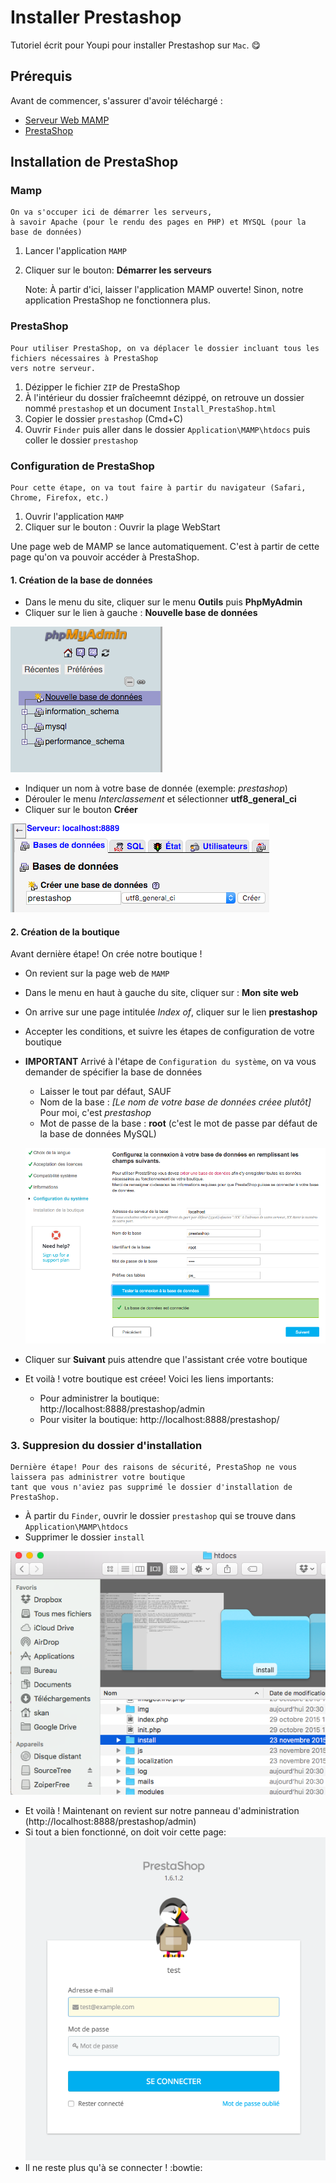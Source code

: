 # Installer Prestashop 

Tutoriel écrit pour Youpi pour installer Prestashop sur `Mac`. :yum:

## Prérequis 
Avant de commencer, s'assurer d'avoir téléchargé : 
* [Serveur Web MAMP](https://www.mamp.info/en/downloads/)
* [PrestaShop](https://www.prestashop.com/fr/telechargement)

## Installation de PrestaShop 
### Mamp 
    On va s'occuper ici de démarrer les serveurs, 
    à savoir Apache (pour le rendu des pages en PHP) et MYSQL (pour la base de données) 

1. Lancer l'application `MAMP` 
2. Cliquer sur le bouton: **Démarrer les serveurs**

    Note: À partir d'ici, laisser l'application MAMP ouverte! Sinon, notre application PrestaShop ne fonctionnera plus. 

### PrestaShop 
    Pour utiliser PrestaShop, on va déplacer le dossier incluant tous les fichiers nécessaires à PrestaShop 
    vers notre serveur. 

1. Dézipper le fichier `ZIP` de PrestaShop
2. À l'intérieur du dossier fraîcheemnt dézippé, on retrouve un dossier nommé `prestashop` et un document `Install_PrestaShop.html`
3. Copier le dossier `prestashop` (Cmd+C)
4. Ouvrir `Finder` puis aller dans le dossier `Application\MAMP\htdocs` puis coller le dossier `prestashop`

### Configuration de PrestaShop
    Pour cette étape, on va tout faire à partir du navigateur (Safari, Chrome, Firefox, etc.)

1. Ouvrir l'application `MAMP`
2. Cliquer sur le bouton : Ouvrir la plage WebStart 

Une page web de MAMP se lance automatiquement. C'est à partir de cette page qu'on va pouvoir accéder à PrestaShop.  

#### 1. Création de la base de données 
* Dans le menu du site, cliquer sur le menu **Outils** puis **PhpMyAdmin**
* Cliquer sur le lien à gauche : **Nouvelle base de données** 

![](images/create_db.png)

* Indiquer un nom à votre base de donnée (exemple: *prestashop*)
* Dérouler le menu *Interclassement* et sélectionner **utf8_general_ci**
* Cliquer sur le bouton **Créer**

![](images/new_db.png)

#### 2. Création de la boutique 
Avant dernière étape! On crée notre boutique ! 

* On revient sur la page web de `MAMP`
* Dans le menu en haut à gauche du site, cliquer sur : **Mon site web**
* On arrive sur une page intitulée *Index of*, cliquer sur le lien **prestashop**
* Accepter les conditions, et suivre les étapes de configuration de votre boutique
* **IMPORTANT** Arrivé à l'étape de `Configuration du système`, on va vous demander de spécifier la base de données 
    * Laisser le tout par défaut, SAUF  
    * Nom de la base : *[Le nom de votre base de données créee plutôt]* Pour moi, c'est *prestashop*
    * Mot de passe de la base : **root** (c'est le mot de passe par défaut de la base de données MySQL)
    
    ![](images/presta_configure_db.png)

* Cliquer sur **Suivant** puis attendre que l'assistant crée votre boutique
* Et voilà ! votre boutique est créee! Voici les liens importants: 
    * Pour administrer la boutique: http://localhost:8888/prestashop/admin
    * Pour visiter la boutique: http://localhost:8888/prestashop/

### 3. Suppresion du dossier d'installation 
    Dernière étape! Pour des raisons de sécurité, PrestaShop ne vous laissera pas administrer votre boutique 
    tant que vous n'aviez pas supprimé le dossier d'installation de PrestaShop. 
* À partir du `Finder`, ouvrir le dossier `prestashop` qui se trouve dans `Application\MAMP\htdocs`
* Supprimer le dossier `install`

![](images/install_folder.png)

* Et voilà ! Maintenant on revient sur notre panneau d'administration (http://localhost:8888/prestashop/admin)
* Si tout a bien fonctionné, on doit voir cette page: 
![](images/login.png)
* Il ne reste plus qu'à se connecter ! :bowtie:
    





